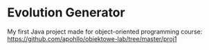 # Evolution Generator
My first Java project made for object-oriented programming course: https://github.com/apohllo/obiektowe-lab/tree/master/proj1

